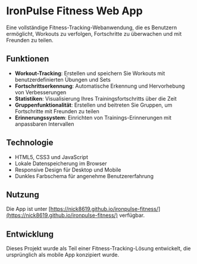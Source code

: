 # IronPulse Fitness Web App

Eine vollständige Fitness-Tracking-Webanwendung, die es Benutzern ermöglicht, Workouts zu verfolgen, Fortschritte zu überwachen und mit Freunden zu teilen.

## Funktionen

- **Workout-Tracking**: Erstellen und speichern Sie Workouts mit benutzerdefinierten Übungen und Sets
- **Fortschrittserkennung**: Automatische Erkennung und Hervorhebung von Verbesserungen
- **Statistiken**: Visualisierung Ihres Trainingsfortschritts über die Zeit
- **Gruppenfunktionalität**: Erstellen und beitreten Sie Gruppen, um Fortschritte mit Freunden zu teilen
- **Erinnerungssystem**: Einrichten von Trainings-Erinnerungen mit anpassbaren Intervallen

## Technologie

- HTML5, CSS3 und JavaScript
- Lokale Datenspeicherung im Browser
- Responsive Design für Desktop und Mobile
- Dunkles Farbschema für angenehme Benutzererfahrung

## Nutzung

Die App ist unter [https://nick8619.github.io/ironpulse-fitness/](https://nick8619.github.io/ironpulse-fitness/) verfügbar.

## Entwicklung

Dieses Projekt wurde als Teil einer Fitness-Tracking-Lösung entwickelt, die ursprünglich als mobile App konzipiert wurde.

